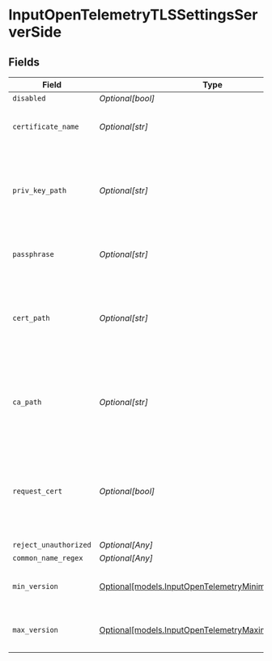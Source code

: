 # InputOpenTelemetryTLSSettingsServerSide


## Fields

| Field                                                                                                    | Type                                                                                                     | Required                                                                                                 | Description                                                                                              |
| -------------------------------------------------------------------------------------------------------- | -------------------------------------------------------------------------------------------------------- | -------------------------------------------------------------------------------------------------------- | -------------------------------------------------------------------------------------------------------- |
| `disabled`                                                                                               | *Optional[bool]*                                                                                         | :heavy_minus_sign:                                                                                       | N/A                                                                                                      |
| `certificate_name`                                                                                       | *Optional[str]*                                                                                          | :heavy_minus_sign:                                                                                       | The name of the predefined certificate                                                                   |
| `priv_key_path`                                                                                          | *Optional[str]*                                                                                          | :heavy_minus_sign:                                                                                       | Path on server containing the private key to use. PEM format. Can reference $ENV_VARS.                   |
| `passphrase`                                                                                             | *Optional[str]*                                                                                          | :heavy_minus_sign:                                                                                       | Passphrase to use to decrypt private key                                                                 |
| `cert_path`                                                                                              | *Optional[str]*                                                                                          | :heavy_minus_sign:                                                                                       | Path on server containing certificates to use. PEM format. Can reference $ENV_VARS.                      |
| `ca_path`                                                                                                | *Optional[str]*                                                                                          | :heavy_minus_sign:                                                                                       | Path on server containing CA certificates to use. PEM format. Can reference $ENV_VARS.                   |
| `request_cert`                                                                                           | *Optional[bool]*                                                                                         | :heavy_minus_sign:                                                                                       | Require clients to present their certificates. Used to perform client authentication using SSL certs.    |
| `reject_unauthorized`                                                                                    | *Optional[Any]*                                                                                          | :heavy_minus_sign:                                                                                       | N/A                                                                                                      |
| `common_name_regex`                                                                                      | *Optional[Any]*                                                                                          | :heavy_minus_sign:                                                                                       | N/A                                                                                                      |
| `min_version`                                                                                            | [Optional[models.InputOpenTelemetryMinimumTLSVersion]](../models/inputopentelemetryminimumtlsversion.md) | :heavy_minus_sign:                                                                                       | Minimum TLS version to accept from connections                                                           |
| `max_version`                                                                                            | [Optional[models.InputOpenTelemetryMaximumTLSVersion]](../models/inputopentelemetrymaximumtlsversion.md) | :heavy_minus_sign:                                                                                       | Maximum TLS version to accept from connections                                                           |